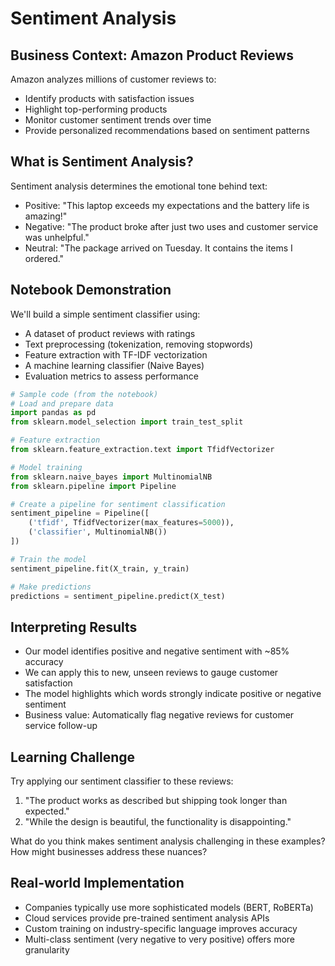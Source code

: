 # Sentiment Analysis

## Business Context: Amazon Product Reviews

Amazon analyzes millions of customer reviews to:
- Identify products with satisfaction issues
- Highlight top-performing products
- Monitor customer sentiment trends over time
- Provide personalized recommendations based on sentiment patterns

## What is Sentiment Analysis?

Sentiment analysis determines the emotional tone behind text:
- Positive: "This laptop exceeds my expectations and the battery life is amazing!"
- Negative: "The product broke after just two uses and customer service was unhelpful."
- Neutral: "The package arrived on Tuesday. It contains the items I ordered."

## Notebook Demonstration

We'll build a simple sentiment classifier using:
- A dataset of product reviews with ratings
- Text preprocessing (tokenization, removing stopwords)
- Feature extraction with TF-IDF vectorization
- A machine learning classifier (Naive Bayes)
- Evaluation metrics to assess performance

```python
# Sample code (from the notebook)
# Load and prepare data
import pandas as pd
from sklearn.model_selection import train_test_split

# Feature extraction
from sklearn.feature_extraction.text import TfidfVectorizer

# Model training
from sklearn.naive_bayes import MultinomialNB
from sklearn.pipeline import Pipeline

# Create a pipeline for sentiment classification
sentiment_pipeline = Pipeline([
    ('tfidf', TfidfVectorizer(max_features=5000)),
    ('classifier', MultinomialNB())
])

# Train the model
sentiment_pipeline.fit(X_train, y_train)

# Make predictions
predictions = sentiment_pipeline.predict(X_test)
```

## Interpreting Results

- Our model identifies positive and negative sentiment with ~85% accuracy
- We can apply this to new, unseen reviews to gauge customer satisfaction
- The model highlights which words strongly indicate positive or negative sentiment
- Business value: Automatically flag negative reviews for customer service follow-up

## Learning Challenge

Try applying our sentiment classifier to these reviews:
1. "The product works as described but shipping took longer than expected."
2. "While the design is beautiful, the functionality is disappointing."

What do you think makes sentiment analysis challenging in these examples? How might businesses address these nuances?

## Real-world Implementation

- Companies typically use more sophisticated models (BERT, RoBERTa)
- Cloud services provide pre-trained sentiment analysis APIs
- Custom training on industry-specific language improves accuracy
- Multi-class sentiment (very negative to very positive) offers more granularity 
